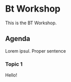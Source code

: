# Bt Workshop


This is the BT Workshop.

## Agenda

Lorem ipsul. Proper sentence 

### Topic 1

Hello!
